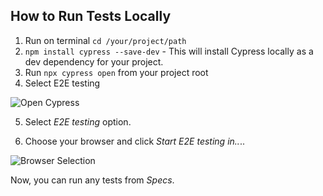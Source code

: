 
## How to Run Tests Locally

1. Run on terminal `cd /your/project/path`
2. `npm install cypress --save-dev` - This will install Cypress locally as a dev dependency for your project.
3. Run `npx cypress open` from your project root
4. Select E2E testing

![Open Cypress](/welcome_cypress.png)

5. Select *E2E testing* option.

6. Choose your browser and click *Start E2E testing in..*..

![Browser Selection](/browser_selection.png)

Now, you can run any tests from *Specs*.